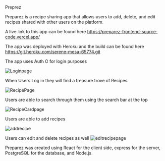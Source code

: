 Preprez

Preparez is a recipe sharing app that allows users to add, delete, and edit recipes shared with other users on the platform.

A live link to this app can be found here
https://preparez-frontend-source-code.vercel.app/

The app was deployed with Heroku and the build can be found here
https://git.heroku.com/serene-mesa-65774.git

The app uses Auth O for login purposes

![Loginpage](https://user-images.githubusercontent.com/69558954/105537057-59cc4400-5cbf-11eb-9a95-6ddf1ee624a6.png)

When Users Log in they will find a treasure trove of Recipes 

![RecipePage](https://user-images.githubusercontent.com/69558954/105537065-5b960780-5cbf-11eb-991f-c0dd4723e092.png)


Users are able to search through them using the search bar at the top

![RecipeCardpage](https://user-images.githubusercontent.com/69558954/105537079-5df86180-5cbf-11eb-9b5f-ba3303336de7.png)


Users are able to add recipes 

![addrecipe](https://user-images.githubusercontent.com/69558954/105536968-31dce080-5cbf-11eb-9188-f81525809390.png)


Users can edit and delete recipes as well 
![editrecipepage](https://user-images.githubusercontent.com/69558954/105537047-5638bd00-5cbf-11eb-99bd-d2692889207e.png)


Preparez was created using React for the client side,  express for the server, PostgreSQL for the database, and Node.js.




